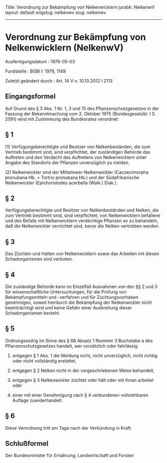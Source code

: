 Title: Verordnung zur Bekämpfung von Nelkenwicklern
jurabk: NelkenwV
layout: default
origslug: nelkenwv
slug: nelkenwv

---

# Verordnung zur Bekämpfung von Nelkenwicklern (NelkenwV)

Ausfertigungsdatum
:   1976-05-03

Fundstelle
:   BGBl I: 1976, 1149

Zuletzt geändert durch
:   Art. 14 V v. 10.10.2012 I 2113


## Eingangsformel

Auf Grund des § 3 Abs. 1 Nr. 1, 3 und 15 des Pflanzenschutzgesetzes in
der Fassung der Bekanntmachung vom 2. Oktober 1975 (Bundesgesetzbl. I
S. 2591) wird mit Zustimmung des Bundesrates verordnet:


## § 1

(1) Verfügungsberechtigte und Besitzer von Nelkenbeständen, die zum
Vertrieb bestimmt sind, sind verpflichtet, der zuständigen Behörde das
Auftreten und den Verdacht des Auftretens von Nelkenwicklern unter
Angabe des Standorts der Pflanzen unverzüglich zu melden.

(2) Nelkenwickler sind der Mittelmeer-Nelkenwickler (Cacoecimorpha
pronubana Hb. = Tortrix pronubana Hb.) und der Südafrikanische
Nelkenwickler (Epichoristodes acerbella
(Walk.) Diak.).


## § 2

Verfügungsberechtigte und Besitzer von Nelkenbeständen und Nelken, die
zum Vertrieb bestimmt sind, sind verpflichtet, von Nelkenwicklern
befallene und des Befalls mit Nelkenwicklern verdächtige Pflanzen so
zu behandeln, daß die Nelkenwickler vernichtet sind, bevor die Nelken
vertrieben werden.


## § 3

Das Züchten und Halten von Nelkenwicklern sowie das Arbeiten mit
diesen Schadorganismen sind verboten.


## § 4

Die zuständige Behörde kann im Einzelfall Ausnahmen von den §§ 2 und 3
für wissenschaftliche Untersuchungen, für die Prüfung von
Bekämpfungsmitteln und -verfahren und für Züchtungsvorhaben
genehmigen, soweit hierdurch die Bekämpfung der Nelkenwickler nicht
beeinträchtigt wird und keine Gefahr einer Ausbreitung dieser
Schadorganismen besteht.


## § 5

Ordnungswidrig im Sinne des § 68 Absatz 1 Nummer 3 Buchstabe a des
Pflanzenschutzgesetzes handelt, wer vorsätzlich oder fahrlässig

1.  entgegen § 1 Abs. 1 die Meldung nicht, nicht unverzüglich, nicht
    richtig oder nicht vollständig erstattet,


2.  entgegen § 2 Nelken nicht in der vorgeschriebenen Weise behandelt,


3.  entgegen § 3 Nelkenwickler züchtet oder hält oder mit ihnen arbeitet
    oder


4.  einer mit einer Genehmigung nach § 4 verbundenen vollziehbaren Auflage
    zuwiderhandelt.





## § 6

Diese Verordnung tritt am Tage nach der Verkündung in Kraft.


## Schlußformel

Der Bundesminister für Ernährung, Landwirtschaft und Forsten

